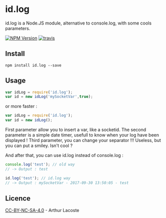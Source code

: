 # id.log
id.log is a Node.JS module, alternative to console.log, with some cools parameters.

[![NPM Version][npm-version]][npm-url]
[![travis][travis-badge]][travis-url]

## Install

```
npm install id.log --save
```
## Usage

``` js
var idLog = require('id.log');
var id = new idLog('mySocketVar',true);
```

or more faster :

``` js
var idLog = require('id.log');
var id = new idLog();
```
 First parameter allow you to insert a var, like a socketid.
 The second parameter is a simple date timer, usefull to know when your log have been displayed !
 Third parameter, you can change your separator !!! Useless, but you can put a smiley. Isn't cool ?

And after that, you can use id.log instead of console.log :

``` js
console.log('test'); // old way
// -> Output : test

id.log('test'); // id.log way
// -> Output : mySocketVar - 2017-09-30 13:50:05 - test
```

## Licence
[CC-BY-NC-SA-4.0](https://creativecommons.org/licenses/by-sa/4.0/) - Arthur Lacoste


[npm-version]:https://img.shields.io/npm/v/id.log.svg
[npm-url]: https://npmjs.org/package/id.log
[travis-badge]: http://img.shields.io/travis/arthurlacoste/id.log.svg
[travis-url]: https://travis-ci.org/arthurlacoste/id.log
